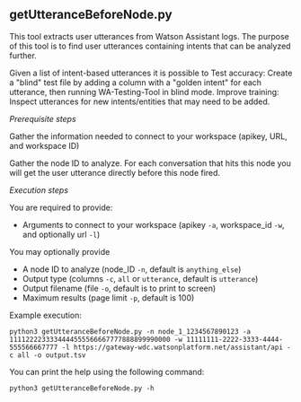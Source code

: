 ## getUtteranceBeforeNode.py
This tool extracts user utterances from Watson Assistant logs.
The purpose of this tool is to find user utterances containing intents that can be analyzed further.

Given a list of intent-based utterances it is possible to
Test accuracy: Create a "blind" test file by adding a column with a "golden intent" for each utterance, then running WA-Testing-Tool in blind mode.
Improve training: Inspect utterances for new intents/entities that may need to be added.

*Prerequisite steps*

Gather the information needed to connect to your workspace (apikey, URL, and workspace ID)

Gather the node ID to analyze.  For each conversation that hits this node you will get the user utterance directly before this node fired.

*Execution steps*

You are required to provide:
* Arguments to connect to your workspace (apikey `-a`, workspace_id `-w`, and optionally url `-l`)

You may optionally provide
* A node ID to analyze (node_ID `-n`, default is `anything_else`)
* Output type (columns `-c`, `all` or `utterance`, default is `utterance`)
* Output filename (file `-o`, default is to print to screen)
* Maximum results (page limit `-p`, default is 100)

Example execution:

```
python3 getUtteranceBeforeNode.py -n node_1_1234567890123 -a 1111222233334444555566667777888899990000 -w 11111111-2222-3333-4444-555566667777 -l https://gateway-wdc.watsonplatform.net/assistant/api -c all -o output.tsv
```

You can print the help using the following command:

```
python3 getUtteranceBeforeNode.py -h
```
